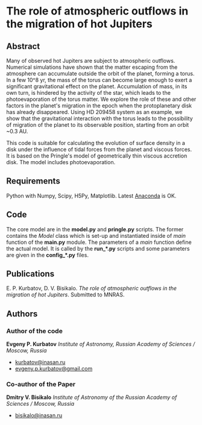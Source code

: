
# The role of atmospheric outflows in the migration of hot Jupiters


## Abstract

Many of observed hot Jupiters are subject to atmospheric outflows. Numerical simulations have shown that the matter escaping from the atmosphere can accumulate outside the orbit of the planet, forming a torus. In a few 10^8 yr, the mass of the torus can become large enough to exert a significant gravitational effect on the planet. Accumulation of mass, in its own turn, is hindered by the activity of the star, which leads to the photoevaporation of the torus matter. We explore the role of these and other factors in the planet's migration in the epoch when the protoplanetary disk has already disappeared. Using HD 209458 system as an example, we show that the gravitational interaction with the torus leads to the possibility of migration of the planet to its observable position, starting from an orbit ~0.3 AU.

This code is suitable for calculating the evolution of surface density in a disk under the influence of tidal forces from the planet and viscous forces. It is based on the Pringle's model of geometrically thin viscous accretion disk. The model includes photoevaporation.


## Requirements

Python with Numpy, Scipy, H5Py, Matplotlib. Latest [Anaconda](https://www.anaconda.com/) is OK.


## Code

The core model are in the **model.py** and **pringle.py** scripts. The former contains the _Model_ class which is set-up and instantiated inside of _main_ function of the **main.py** module. The parameters of a _main_ function define the actual model. It is called by the **run\_\*.py** scripts and some parameters are given in the **config\_\*.py** files.


## Publications

E. P. Kurbatov, D. V. Bisikalo. _The role of atmospheric outflows in the migration of hot Jupiters_. Submitted to MNRAS.


## Authors

### Author of the code

**Evgeny P. Kurbatov** _Institute of Astronomy, Russian Academy of Sciences / Moscow, Russia_
- <kurbatov@inasan.ru>
- <evgeny.p.kurbatov@gmail.com>

### Co-author of the Paper

**Dmitry V. Bisikalo** _Institute of Astronomy of the Russian Academy of Sciences / Moscow, Russia_
- <bisikalo@inasan.ru>
